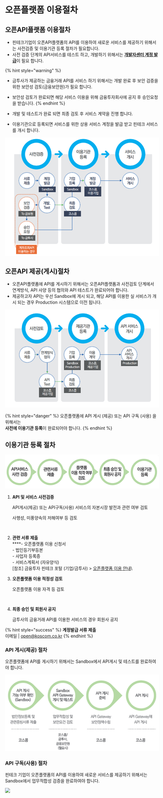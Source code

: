 # 오픈플랫폼 이용절차

## 오픈API플랫폼 이용절차

* &#x20;핀테크기업이 오픈API플랫폼의 API를 이용하여 새로운 서비스를 제공하기 위해서는 사전검증 및 이용기관 등록 절차가 필요합니다.
* 사전 검증 단계의 API서비스를 테스트 하고, 개발하기 위해서는 [**개발자센터 계정 발급**](../devcenter/)이 필요 합니다.

{% hint style="warning" %}
* 금투사가 제공하는 금융거래 API를 서비스 하기 위해서는 개발 완료 후 보안 검증을 위한 보안성 검토(금융보안원)가 필요 합니다.
* 보안성 검토가 완료되면 해당 서비스 이용을 위해 금융투자회사에 공지 후 승인요청을 받습니다.
{% endhint %}

* 개발 및 테스트가 완료 되면 최종 검토 후 서비스 계약을 진행 합니다.
* 이용기관으로 등록되면 서비스를 위한 상용 서비스 계정을 발급 받고 핀테크 서비스를 개시 합니다.

![](<../../.gitbook/assets/image (60).png>)



## 오픈API 제공(게시)절차

* &#x20;오픈API플랫폼에 API를 게시하기 위해서는 오픈API플랫폼과 사전검토 단계에서 연계방식, API 사양 등의 협의와 API 테스트가 완료되어야 합니다.&#x20;
* 제공하고자 API는 우선 Sandbox에 게시 되고, 해당 API를 이용한 실 서비스가 개시 되는 경우 Production 시스템으로 이전 됩니다.

![](<../../.gitbook/assets/image (144).png>)

{% hint style="danger" %}
오픈플랫폼에 API 게시 (제공) 또는 API 구독 (사용) 을 위해서는 \
**사전에 이용기관 등록**이 완료되어야 합니다.
{% endhint %}



## 이용기관 등록 절차 <a href="#undefined" id="undefined"></a>

![](<../../.gitbook/assets/image (47).png>)

1.  **API 및 서비스 사전검증**

    API게시(제공) 또는 API구독(사용) 서비스의 자본시장 발전과 관련 여부 검토

    사행성, 미풍양속의 저해여부 등 검토

    ​
2. **관련 서류 제출**\
   ****-   오픈플랫폼 이용 신청서\
   \-   법인등기부등본\
   \-   사업자 등록증\
   \-   서비스계획서 (자유양식)\
   &#x20;   \[참조]  금융투자 핀테크 포털 (기업/금투사) > [오픈플랫폼 이용 안내](http://biz.koscom.co.kr/cmm/intro/introOppfUse.do)​\

3.  **오픈플랫폼 이용 적정성 검토**

    &#x20;오픈플랫폼 이용 자격 등 검토

    ​
4.  **최종 승인 및 회원사 공지**

    &#x20;금투사의 금융거래 API를 이용한 서비스의 경우 회원사 공지

{% hint style="success" %}
**계정발급 서류 제출**\
&#x20;이메일  |    [open@koscom.co.kr](mailto:open@koscom.co.kr)
{% endhint %}



### API 게시(제공) 절차

오픈플랫폼에 API를 게시하기 위해서는 Sandbox에서 API게시 및 테스트를 완료하여야 합니다.

![](<../../.gitbook/assets/image (65).png>)



### API 구독(사용) 절차

핀테크 기업이 오픈플랫폼의 API를 이용하여 새로운 서비스를 제공하기 위해서는 Sandbox에서 업무적합성 검증을 완료하여야 합니다.

![](https://blobscdn.gitbook.com/v0/b/gitbook-28427.appspot.com/o/assets%2F-L9n-1MugBfAycrCN1bv%2F-LAC1weNfJUe4eNPg6tP%2F-LAC3aWr5eX7a-nzPceE%2Fimage.png?alt=media\&token=7d8fd192-8962-47d7-bab9-580c37d4c2d2)

